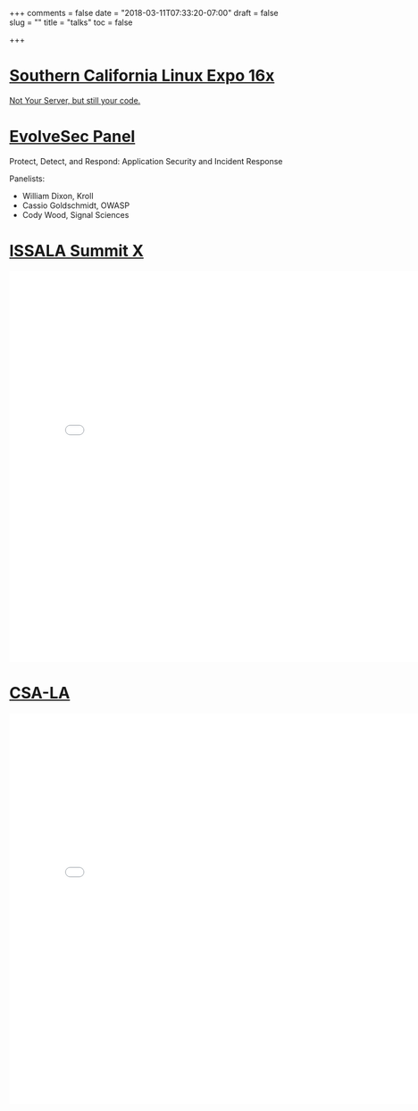 +++
comments = false
date = "2018-03-11T07:33:20-07:00"
draft = false
slug = ""
title = "talks"
toc = false

+++

# [Southern California Linux Expo 16x](https://www.socallinuxexpo.org/scale/16x)

[Not Your Server, but still your code.](https://youtu.be/nZzCIIW2-Is?t=12959)

# [EvolveSec Panel](https://www.meetup.com/EvolveSec-LA-Cyber-Security/events/249432929/)

Protect, Detect, and Respond: Application Security and Incident Response

Panelists:

- William Dixon, Kroll
- Cassio Goldschmidt, OWASP
- Cody Wood, Signal Sciences

# [ISSALA Summit X](https://www.issala.org/event/issa-la-summitx/)

<iframe src="//slides.com/sprkyco/not_your_server-4-7/embed?token=J75KIXZs" width="800" height="700" scrolling="no" frameborder="0" webkitallowfullscreen mozallowfullscreen allowfullscreen></iframe>

# [CSA-LA](https://www.meetup.com/LASC-CSA/events/ftdtpnyxhbmb/)

<iframe src="//slides.com/sprkyco/not_your_server-6-8/embed?token=49ucyYcg" width="800" height="700" scrolling="no" frameborder="0" webkitallowfullscreen mozallowfullscreen allowfullscreen></iframe>